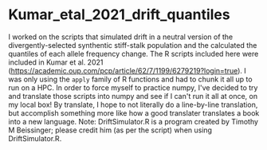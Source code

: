 # Kumar_etal_2021_drift_quantiles
I worked on the scripts that simulated drift in a neutral version of the divergently-selected synthentic stiff-stalk population and the calculated the quantiles of each allele frequency change. The R scripts included here were included in Kumar et al. 2021 (https://academic.oup.com/pcp/article/62/7/1199/6279219?login=true). I was only using the `apply` family of R functions and had to chunk it all up to run on a HPC. In order to force myself to practice numpy, I've decided to try and translate those scripts into numpy and see if I can't run it all at once, on my local box! By translate, I hope to not literally do a line-by-line translation, but accomplish something more like how a good translater translates a book into a new language.
Note: DriftSimulator.R is a program created by Timothy M Beissinger; please credit him (as per the script) when using DriftSimulator.R. 
